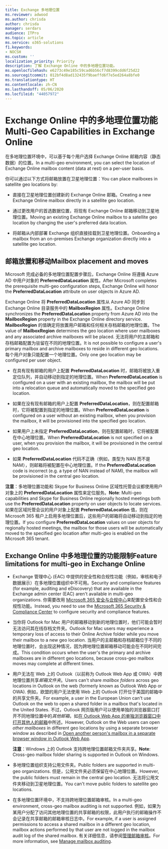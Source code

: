 ```yaml
---
title: Exchange 多地理位置
ms.reviewer: adwood
ms.author: chrisda
author: chrisda
manager: serdars
audience: ITPro
ms.topic: article
ms.service: o365-solutions
f1.keywords:
- NOCSH
ms.custom: ''
localization_priority: Priority
description: 了解 Exchange Online 中的多地理位置功能。
ms.openlocfilehash: e6273c49e185c59cad6b56cf7d8399cdd6f25d22
ms.sourcegitcommit: 012bf4d8ad132435f9baeffd6f7e5ed264a8bfe0
ms.translationtype: HT
ms.contentlocale: zh-CN
ms.lasthandoff: 05/06/2020
ms.locfileid: "44057972"
---
```

# <a name="multi-geo-capabilities-in-exchange-online"></a><span data-ttu-id="050eb-103">Exchange Online 中的多地理位置功能</span><span class="sxs-lookup"><span data-stu-id="050eb-103">Multi-Geo Capabilities in Exchange Online</span></span>

<span data-ttu-id="050eb-104">在多地理位置环境中，可以基于每个用户选择 Exchange Online 邮箱内容（静态数据）的位置。</span><span class="sxs-lookup"><span data-stu-id="050eb-104">In a multi-geo environment, you can select the location of Exchange Online mailbox content (data at rest) on a per-user basis.</span></span>

<span data-ttu-id="050eb-105">你可以通过以下方式将邮箱放置在卫星地理位置：</span><span class="sxs-lookup"><span data-stu-id="050eb-105">You can place mailboxes in satellite geo locations by:</span></span>

- <span data-ttu-id="050eb-106">直接在卫星地理位置创建新的 Exchange Online 邮箱。</span><span class="sxs-lookup"><span data-stu-id="050eb-106">Creating a new Exchange Online mailbox directly in a satellite geo location.</span></span>

- <span data-ttu-id="050eb-107">通过更改用户的首选数据位置，将现有 Exchange Online 邮箱移动到卫星地理位置。</span><span class="sxs-lookup"><span data-stu-id="050eb-107">Moving an existing Exchange Online mailbox to a satellite geo location by changing the user's preferred data location.</span></span>

- <span data-ttu-id="050eb-108">将邮箱从内部部署 Exchange 组织直接挂载到卫星地理位置。</span><span class="sxs-lookup"><span data-stu-id="050eb-108">Onboarding a mailbox from an on-premises Exchange organization directly into a satellite geo location.</span></span>

## <a name="mailbox-placement-and-moves"></a><span data-ttu-id="050eb-109">邮箱放置和移动</span><span class="sxs-lookup"><span data-stu-id="050eb-109">Mailbox placement and moves</span></span>

<span data-ttu-id="050eb-110">Microsoft 完成必备的多地理位置配置步骤后，Exchange Online 将遵循 Azure AD 中用户对象的 **PreferredDataLocation** 属性。</span><span class="sxs-lookup"><span data-stu-id="050eb-110">After Microsoft completes the prerequisite multi-geo configuration steps, Exchange Online will honor the **PreferredDataLocation** attribute on user objects in Azure AD.</span></span>

<span data-ttu-id="050eb-111">Exchange Online 将 **PreferredDataLocation** 属性从 Azure AD 同步到 Exchange Online 目录服务中的 **MailboxRegion** 属性。</span><span class="sxs-lookup"><span data-stu-id="050eb-111">Exchange Online synchronizes the **PreferredDataLocation** property from Azure AD into the **MailboxRegion** property in the Exchange Online directory service.</span></span> <span data-ttu-id="050eb-112">**MailboxRegion** 的值确定将放置用户邮箱和任何相关存档邮箱的地理位置。</span><span class="sxs-lookup"><span data-stu-id="050eb-112">The value of **MailboxRegion** determines the geo location where user mailboxes and any associated archive mailboxes will be placed.</span></span> <span data-ttu-id="050eb-113">无法将用户的主邮箱和存档邮箱配置为驻留在不同的地理位置。</span><span class="sxs-lookup"><span data-stu-id="050eb-113">It is not possible to configure a user's primary mailbox and archive mailboxes to reside in different geo locations.</span></span> <span data-ttu-id="050eb-114">每个用户对象只能配置一个地理位置。</span><span class="sxs-lookup"><span data-stu-id="050eb-114">Only one geo location may be configured per user object.</span></span>

- <span data-ttu-id="050eb-115">在具有现有邮箱的用户上配置 **PreferredDataLocation** 时，邮箱将被放入重定位队列，并自动移动到指定的地理位置。</span><span class="sxs-lookup"><span data-stu-id="050eb-115">When **PreferredDataLocation** is configured on a user with an existing mailbox, the mailbox will be put into a relocation queue and automatically moved to the specified geo location.</span></span>

- <span data-ttu-id="050eb-116">如果在没有现有邮箱的用户上配置 **PreferredDataLocation**，则在配置邮箱时，它将被配置到指定的地理位置。</span><span class="sxs-lookup"><span data-stu-id="050eb-116">When **PreferredDataLocation** is configured on a user without an existing mailbox, when you provision the mailbox, it will be provisioned into the specified geo location.</span></span>

- <span data-ttu-id="050eb-117">如果用户上未指定 **PreferredDataLocation**，则在配置邮箱时，它将被配置在中心地理位置。</span><span class="sxs-lookup"><span data-stu-id="050eb-117">When **PreferredDataLocation** is not specified on a user, when you provision the mailbox, it will be provisioned in the central geo location.</span></span>

- <span data-ttu-id="050eb-118">如果 **PreferredDataLocation** 代码不正确（例如，类型为 NAN 而不是 NAM），则邮箱将被配置在中心地理位置。</span><span class="sxs-lookup"><span data-stu-id="050eb-118">If the **PreferredDataLocation** code is incorrect (e.g. a type of NAN instead of NAM), the mailbox will be provisioned in the central geo location.</span></span>

<span data-ttu-id="050eb-119">**注意**：多地理位置功能和 Skype for Business Online 区域性托管会议都使用用户对象上的 **PreferredDataLocation** 属性来定位服务。</span><span class="sxs-lookup"><span data-stu-id="050eb-119">**Note**: Multi-geo capabilities and Skype for Business Online regionally hosted meetings both use the **PreferredDataLocation** property on user objects to locate services.</span></span> <span data-ttu-id="050eb-120">如果在区域托管会议的用户对象上配置 **PreferredDataLocation** 值，则在 Microsoft 365 租户上启用多地理位置后，这些用户的邮箱将自动移动到指定的地理位置。</span><span class="sxs-lookup"><span data-stu-id="050eb-120">If you configure **PreferredDataLocation** values on user objects for regionally hosted meetings, the mailbox for those users will be automatically moved to the specified geo location after multi-geo is enabled on the Microsoft 365 tenant.</span></span>

## <a name="feature-limitations-for-multi-geo-in-exchange-online"></a><span data-ttu-id="050eb-121">Exchange Online 中多地理位置的功能限制</span><span class="sxs-lookup"><span data-stu-id="050eb-121">Feature limitations for multi-geo in Exchange Online</span></span>

- <span data-ttu-id="050eb-122">Exchange 管理中心 (EAC) 中提供的安全性和合规性功能（例如，审核和电子数据展示）在多地理位置组织中不可用。</span><span class="sxs-lookup"><span data-stu-id="050eb-122">Security and compliance features (for example, auditing and eDiscovery) that are available in the Exchange admin center (EAC) aren't available in multi-geo organizations.</span></span> <span data-ttu-id="050eb-123">你需要改用 [Microsoft 365 安全与合规中心](https://support.office.com/article/7e696a40-b86b-4a20-afcc-559218b7b1b8)来配置安全性和合规性功能。</span><span class="sxs-lookup"><span data-stu-id="050eb-123">Instead, you need to use the [Microsoft 365 Security & Compliance Center](https://support.office.com/article/7e696a40-b86b-4a20-afcc-559218b7b1b8) to configure security and compliance features.</span></span>

- <span data-ttu-id="050eb-124">当你将 Outlook for Mac 用户的邮箱移动到新的地理位置时，他们可能会暂时无法访问其在线存档文件夹。</span><span class="sxs-lookup"><span data-stu-id="050eb-124">Outlook for Mac users may experience a temporary loss of access to their Online Archive folder while you move their mailbox to a new geo location.</span></span> <span data-ttu-id="050eb-125">当用户的主邮箱和存档邮箱位于不同的地理位置时，会出现这种情况，因为跨地理位置邮箱移动可能会在不同时间完成。</span><span class="sxs-lookup"><span data-stu-id="050eb-125">This condition occurs when the user's the primary and archive mailboxes are in different geo locations, because cross-geo mailbox moves may complete at different times.</span></span>

- <span data-ttu-id="050eb-126">用户无法在 Web 上的 Outlook（以前称为 Outlook Web App 或 OWA）中跨地理位置共享*邮箱文件夹*。</span><span class="sxs-lookup"><span data-stu-id="050eb-126">Users can't share *mailbox folders* across geo locations in Outlook on the web (formerly known as Outlook Web App or OWA).</span></span> <span data-ttu-id="050eb-127">例如，欧盟的用户无法使用 Web 上的 Outlook 打开位于美国的邮箱中的共享文件夹。</span><span class="sxs-lookup"><span data-stu-id="050eb-127">For example, a user in the European Union can't use Outlook on the web to open a shared folder in a mailbox that's located in the United States.</span></span> <span data-ttu-id="050eb-128">不过，Outlook 网页版用户可以使用单独的浏览器窗口打开不同地理位置中的*其他邮箱*，如[在 Outlook Web App 的单独浏览器窗口中打开其他人的邮箱](https://support.office.com/article/A909AD30-E413-40B5-A487-0EA70B763081#__toc372210362)中所述。</span><span class="sxs-lookup"><span data-stu-id="050eb-128">However, Outlook on the Web users can open *other mailboxes* in different geo locations by using a separate browser window as described in [Open another person's mailbox in a separate browser window in Outlook Web App](https://support.office.com/article/A909AD30-E413-40B5-A487-0EA70B763081#__toc372210362).</span></span>

  <span data-ttu-id="050eb-129">**注意**：Windows 上的 Outlook 支持跨地理位置邮箱文件夹共享。</span><span class="sxs-lookup"><span data-stu-id="050eb-129">**Note**: Cross-geo mailbox folder sharing is supported in Outlook on Windows.</span></span>

- <span data-ttu-id="050eb-130">多地理位置组织支持公用文件夹。</span><span class="sxs-lookup"><span data-stu-id="050eb-130">Public folders are supported in multi-geo organizations.</span></span> <span data-ttu-id="050eb-131">但是，公用文件夹必须保留在中心地理位置。</span><span class="sxs-lookup"><span data-stu-id="050eb-131">However, the public folders must remain in the central geo location.</span></span> <span data-ttu-id="050eb-132">无法将公用文件夹移动到卫星地理位置。</span><span class="sxs-lookup"><span data-stu-id="050eb-132">You can't move public folders to satellite geo locations.</span></span>

- <span data-ttu-id="050eb-133">在多地理位置环境中，不支持跨地理位置邮箱审核。</span><span class="sxs-lookup"><span data-stu-id="050eb-133">In a multi-geo environment, cross-geo mailbox auditing is not supported.</span></span> <span data-ttu-id="050eb-134">例如，如果为某用户分配了访问其他地理位置的共享邮箱的权限，此用户执行的邮箱操作不会记录在共享邮箱的邮箱审核日志中。</span><span class="sxs-lookup"><span data-stu-id="050eb-134">For example, if a user is assigned permissions to access a shared mailbox in a different geo location, mailbox actions performed by that user are not logged in the mailbox audit log of the shared mailbox.</span></span> <span data-ttu-id="050eb-135">有关详细信息，请参阅[管理邮箱审核](https://docs.microsoft.com/microsoft-365/compliance/enable-mailbox-auditing?view=o365-worldwide)。</span><span class="sxs-lookup"><span data-stu-id="050eb-135">For more information, see [Manage mailbox auditing](https://docs.microsoft.com/microsoft-365/compliance/enable-mailbox-auditing?view=o365-worldwide).</span></span>
